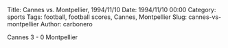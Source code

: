 Title: Cannes vs. Montpellier, 1994/11/10
Date: 1994/11/10 00:00
Category: sports
Tags: football, football scores, Cannes, Montpellier
Slug: cannes-vs-montpellier
Author: carbonero


Cannes 3 - 0 Montpellier
